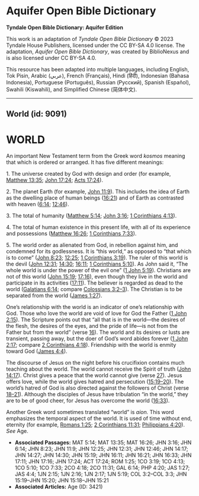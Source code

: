 # Aquifer Open Bible Dictionary

**Tyndale Open Bible Dictionary: Aquifer Edition**

This work is an adaptation of *Tyndale Open Bible Dictionary* © 2023 Tyndale House Publishers, licensed under the CC BY\-SA 4\.0 license. The adaptation, *Aquifer Open Bible Dictionary*, was created by BiblioNexus and is also licensed under CC BY\-SA 4\.0\.

This resource has been adapted into multiple languages, including English, Tok Pisin, Arabic (عربي), French (Français), Hindi (हिंदी), Indonesian (Bahasa Indonesia), Portuguese (Português), Russian (Русский), Spanish (Español), Swahili (Kiswahili), and Simplified Chinese (简体中文).



--------------------------------

## World (id: 9091)

WORLD
=====

An important New Testament term from the Greek word *kosmos* meaning that which is ordered or arranged. It has five different meanings:

1\. The universe created by God with design and order (for example, [Matthew 13:35](https://ref.ly/Matt13:35); [John 17:24](https://ref.ly/John17:24); [Acts 17:24](https://ref.ly/Acts17:24)).

2\. The planet Earth (for example, [John 11:9](https://ref.ly/John11:9)). This includes the idea of Earth as the dwelling place of human beings ([16:21](https://ref.ly/John16:21)) and of Earth as contrasted with heaven ([6:14](https://ref.ly/John6:14); [12:46](https://ref.ly/John12:46)).

3\. The total of humanity ([Matthew 5:14](https://ref.ly/Matt5:14); [John 3:16](https://ref.ly/John3:16); [1 Corinthians 4:13](https://ref.ly/1Cor4:13)).

4\. The total of human existence in this present life, with all of its experience and possessions ([Matthew 16:26](https://ref.ly/Matt16:26); [1 Corinthians 7:33](https://ref.ly/1Cor7:33)).

5\. The world order as alienated from God, in rebellion against him, and condemned for its godlessness. It is “this world,“ as opposed to “that which is to come” ([John 8:23](https://ref.ly/John8:23); [12:25](https://ref.ly/John12:25); [1 Corinthians 3:19](https://ref.ly/1Cor3:19)). The ruler of this world is the devil ([John 12:31](https://ref.ly/John12:31); [14:30](https://ref.ly/John14:30); [16:11](https://ref.ly/John16:11); [1 Corinthians 5:10](https://ref.ly/1Cor5:10)). As John said it, “The whole world is under the power of the evil one” ([1 John 5:19](https://ref.ly/1John5:19)). Christians are not of this world ([John 15:19](https://ref.ly/John15:19); [17:16](https://ref.ly/John17:16)), even though they live in the world and participate in its activities ([17:11](https://ref.ly/John17:11)). The believer is regarded as dead to the world ([Galatians 6:14](https://ref.ly/Gal6:14); compare [Colossians 3:2–3](https://ref.ly/Col3:2-Col3:3)). The Christian is to be separated from the world ([James 1:27](https://ref.ly/Jas1:27)).

One’s relationship with the world is an indicator of one’s relationship with God. Those who love the world are void of love for God the Father ([1 John 2:15](https://ref.ly/1John2:15)). The Scripture points out that “all that is in the world—the desires of the flesh, the desires of the eyes, and the pride of life—is not from the Father but from the world” (verse [16](https://ref.ly/1John2:16)). The world and its desires or lusts are transient, passing away, but the doer of God’s word abides forever ([1 John 2:17](https://ref.ly/1John2:17); compare [2 Corinthians 4:18](https://ref.ly/2Cor4:18)). Friendship with the world is enmity toward God ([James 4:4](https://ref.ly/Jas4:4)).

The discourse of Jesus on the night before his crucifixion contains much teaching about the world. The world cannot receive the Spirit of truth ([John 14:17](https://ref.ly/John14:17)). Christ gives a peace that the world cannot give (verse [27](https://ref.ly/John14:27)). Jesus offers love, while the world gives hatred and persecution ([15:19–20](https://ref.ly/John15:19-John15:20)). The world’s hatred of God is also directed against the followers of Christ (verse [18–21](https://ref.ly/John15:18-John15:21)). Although the disciples of Jesus have tribulation “in the world,” they are to be of good cheer, for Jesus has overcome the world ([16:33](https://ref.ly/John16:33)).

Another Greek word sometimes translated “world” is *aion.* This word emphasizes the temporal aspect of the world. It is used of time without end, eternity (for example, [Romans 1:25](https://ref.ly/Rom1:25); [2 Corinthians 11:31](https://ref.ly/2Cor11:31); [Philippians 4:20](https://ref.ly/Phil4:20)). *See* Age.

* **Associated Passages:** MAT 5:14; MAT 13:35; MAT 16:26; JHN 3:16; JHN 6:14; JHN 8:23; JHN 11:9; JHN 12:25; JHN 12:31; JHN 12:46; JHN 14:17; JHN 14:27; JHN 14:30; JHN 15:19; JHN 16:11; JHN 16:21; JHN 16:33; JHN 17:11; JHN 17:16; JHN 17:24; ACT 17:24; ROM 1:25; 1CO 3:19; 1CO 4:13; 1CO 5:10; 1CO 7:33; 2CO 4:18; 2CO 11:31; GAL 6:14; PHP 4:20; JAS 1:27; JAS 4:4; 1JN 2:15; 1JN 2:16; 1JN 2:17; 1JN 5:19; COL 3:2–COL 3:3; JHN 15:19–JHN 15:20; JHN 15:18–JHN 15:21
* **Associated Articles:** Age (ID: 3421)

